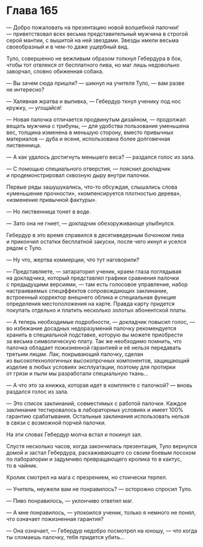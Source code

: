 # Глава 165

— Добро пожаловать на презентацию новой волшебной палочки! — приветствовал всех весьма представительный мужчина в строгой серой мантии, с вышитой на ней звездами. Звезды имели весьма своеобразный и в чем-то даже ущербный вид.

Туло, совершенно не вежливым образом толкнул Гебердура в бок, чтобы тот отвлекся от бесплатного пива, но маг лишь недовольно заворчал, словно обиженная собака.

— Вы зачем сюда пришли? — шикнул на учителя Туло, — вам разве не интересно?

— Халявная жратва и выпивка, — Гебердур ткнул ученику под нос кружку, — угощайся!

— Новая палочка отличается продвинутым дизайном, — продолжал вещать мужчина с трибуны, — для удобства пользования уменьшена вес, толщина изменена в меньшую сторону, вместо привычных материалов — дуба и ясеня, использована более долговечная лиственница.

— А как удалось достигнуть меньшего веса? — раздался голос из зала.

— С помощью специального отверстия, — пояснил докладчик и продемонстрировал сквозную дыру внутри палочки.

Первые ряды зашушукались, что-то обсуждая, слышались слова «уменьшение прочности», «компенсируется плотностью дерева», «изменение привычной фактуры».

— Но лиственница тонет в воде.

— Зато она не гниет, — докладчик обезоруживающе улыбнулся.

Гебердур в это время справился в десятиведерным бочонком пива и прикончил остатки бесплатной закуски, после чего икнул и уселся рядом с Туло.

— Ну что, жертва коммерции, что тут наговорили?

— Представляете, — затараторил ученик, краем глаза поглядывая на докладчика, который представлял графики сравнения палочки с предыдущими версиями, — там есть голосовое управление, набор настраиваемых спецэффектов сопровождающих заклинание, встроенный корректор внешнего облика и специальная функция определения местоположения на карте. Правда карту придется покупать отдельно и платить несколько золотых абонентской платы.

— А теперь необходимые подробности, — докладчик повысил голос, — во избежание досадных недоразумений палочку рекомендуется хранить в специальной подставке, которую вы можете приобрести за весьма символическую плату. Так же необходимо помнить, что палочка обладает пожизненной гарантией и её нельзя передавать третьим лицам. Лак, покрывающий палочку, сделан из высокотехнологичных высокопрочных компонентов, защищающий изделие в любых условиях эксплуатации, поэтому для протирки от грязи и пыли мы разработали специальную ткань...

— А что это за книжка, которая идет в комплекте с палочкой? — вновь раздался голос из зала.

— Это список заклинаний, совместимых с работой палочки. Каждое заклинание тестировалось в лабораторных условиях и имеет 100% гарантию срабатывания. Остальные заклинания использовать нельзя в связи с возможной порчей палочки.

На эти словах Гебердур молча встал и покинул зал.

Спустя несколько часов, когда закончилась презентация, Туло вернулся домой и застал Гебердура, расхаживающего со своим боевым посохом по лаборатории и задумчиво превращающего кролика то в кактус, то в чайник.

Кролик смотрел на мага с презрением, но стоически терпел.

— Учитель, неужели вам не понравилось? — осторожно спросил Туло.

— Пиво понравилось, — уклончиво ответил маг.

— А мне понравилось, — упокоился ученик, только я немного не понял, что означает пожизненная гарантия?

— Она означает, — Гебердур недобро посмотрел на юношу, — что когда ты сломаешь палочку, тебя придется убить...
